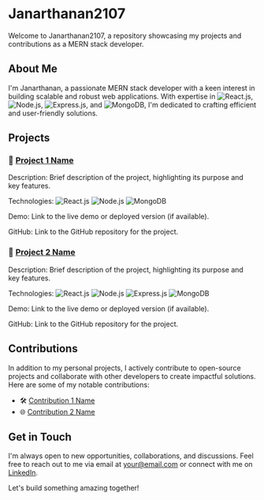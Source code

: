 # Janarthanan2107

Welcome to Janarthanan2107, a repository showcasing my projects and contributions as a MERN stack developer.

## About Me

I'm Janarthanan, a passionate MERN stack developer with a keen interest in building scalable and robust web applications. With expertise in ![React.js](https://img.shields.io/badge/React.js-61DAFB?style=flat-square&logo=React&logoColor=white), ![Node.js](https://img.shields.io/badge/Node.js-339933?style=flat-square&logo=Node.js&logoColor=white), ![Express.js](https://img.shields.io/badge/Express.js-000000?style=flat-square&logo=Express&logoColor=white), and ![MongoDB](https://img.shields.io/badge/MongoDB-47A248?style=flat-square&logo=MongoDB&logoColor=white), I'm dedicated to crafting efficient and user-friendly solutions.

## Projects

### 🚀 [Project 1 Name](Project_1_Link)

Description: Brief description of the project, highlighting its purpose and key features.

Technologies: ![React.js](https://img.shields.io/badge/React.js-61DAFB?style=flat-square&logo=React&logoColor=white) ![Node.js](https://img.shields.io/badge/Node.js-339933?style=flat-square&logo=Node.js&logoColor=white) ![MongoDB](https://img.shields.io/badge/MongoDB-47A248?style=flat-square&logo=MongoDB&logoColor=white)

Demo: Link to the live demo or deployed version (if available).

GitHub: Link to the GitHub repository for the project.

### 🌟 [Project 2 Name](Project_2_Link)

Description: Brief description of the project, highlighting its purpose and key features.

Technologies: ![React.js](https://img.shields.io/badge/React.js-61DAFB?style=flat-square&logo=React&logoColor=white) ![Node.js](https://img.shields.io/badge/Node.js-339933?style=flat-square&logo=Node.js&logoColor=white) ![Express.js](https://img.shields.io/badge/Express.js-000000?style=flat-square&logo=Express&logoColor=white) ![MongoDB](https://img.shields.io/badge/MongoDB-47A248?style=flat-square&logo=MongoDB&logoColor=white)

Demo: Link to the live demo or deployed version (if available).

GitHub: Link to the GitHub repository for the project.

## Contributions

In addition to my personal projects, I actively contribute to open-source projects and collaborate with other developers to create impactful solutions. Here are some of my notable contributions:

- 🛠️ [Contribution 1 Name](Contribution_1_Link)
- 🌐 [Contribution 2 Name](Contribution_2_Link)

## Get in Touch

I'm always open to new opportunities, collaborations, and discussions. Feel free to reach out to me via email at [your@email.com](mailto:your@email.com) or connect with me on [LinkedIn](https://www.linkedin.com/in/yourlinkedin).

Let's build something amazing together!
